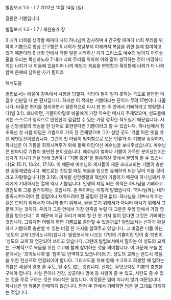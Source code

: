 빌립보서 1:3 - 1:7 
2012년 10월 14일 (일)

결론은 기쁨입니다



빌립보서 1:3 - 1:7 / 새찬송가  장


3 내가 너희를 생각할 때마다 나의 하나님께 감사하며 4 간구할 때마다 너희 무리를 위하여 기쁨으로 항상 간구함은 5 너희가 첫날부터 이제까지 복음을 위한 일에 참여하고 있기 때문이라 6 너희 안에서 착한 일을 시작하신 이가 그리스도 예수의 날까지 이루실 줄을 우리는 확신하노라 7 내가 너희 무리를 위하여 이와 같이 생각하는 것이 마땅하니 이는 너희가 내 마음에 있음이며 나의 매임과 복음을 변명함과 확정함에 너희가 다 나와 함께 은혜에 참여한 자가 됨이라

해석도움





빌립보서는 바울이 감옥에서 사형을 당할지, 석방이 될지 알지 못하는 극도로 불안한 미결수 신분일 때 쓴 편지입니다. 하지만 이 책에는 기쁨이라는 단어가 무려 17번이나 나옵니다. 바울은 편지를 정리하면서 결론적으로 다시 한 번 주 안에서 기뻐하라고 명령합니다(빌 3:1). 왜냐하면, 기쁨이야말로 바울에게 가장 익숙한 메시지 주제였으며, 성도들에게는 스스로가 영적으로 안전한지 점검할 수 있는 가장 정확한 척도였기 때문입니다. 
사실 신앙생활의 핵심을 한 단어로 표현한다면 기쁨이라고 할 수 있습니다. 하나님께서 창조하신 첫 사람 아담은 기쁨으로 가득 찬 존재였으며 그가 살던 곳도 ‘기쁨’이란 뜻을 가진 에덴동산이었습니다. 그런데 첫 아담이 범죄함으로 모든 인류가 이 기쁨을 상실하자, 하나님은 이 기쁨을 회복시켜주기 위해 둘째 아담이신 예수님을 보내주셨습니다. 예수님은 한마디로 기쁨이 충만한 분이셨습니다. 예수님이 얼마나 기쁨이 가득한 분이셨는지는 십자가 지시기 전날 밤에 3번이나 “기쁨 충만”을 말씀하신 것에서 분명히 알 수 있습니다(요 15:11, 16:24, 17:13).
이 때문에 예수님의 제자들이 세운 초대교회는 기쁨이 충만한 공동체였습니다. 베드로는 전도할 때도 복음을 믿으면 유쾌하게 되는 날이 이를 것이라고 자랑했습니다(행 3:19).
이처럼 신앙생활의 핵심이 기쁨이기 때문에 하나님께서 우리에게 기대하시는 열매 역시 기쁨입니다. 인생의 제일 되는 목적은 하나님을 기뻐하고 영원토록 그를 즐거워하는 것입니다. 존 파이퍼는 이렇게 말했습니다. 
“하나님께는 내가 충족시켜드려야 할 결핍이나 채워드려야 할 궁핍이 전혀 없다. 하나님을 기쁘시게 하는 길은 드리기 위해서가 아니라 받기 위해서, 물을 붓기 위해서가 아니라 마시기 위해서 그분께 가는 것이다. 우리가 그분 안에서 가장 만족을 누릴 때 그분은 우리 안에서 가장 영광을 받으신다.”
이 때문에 지금 우리가 해야 할 단 한 가지 일이 있다면 그것은 기뻐하는 것입니다. 그렇다면 어떻게 하면 기쁨으로 충만할 수 있을까요? 빌립보서는 신자가 확실하게 기쁨으로 충만할 수 있는 비결 한 가지를 알려주고 있습니다. 그 비결은 다름 아닌 ‘성도의 교제’(코이노니아)입니다. 빌립보서에 나오는 17번의 기쁨이란 단어 중 13번이 ‘성도의 교제’와 연관되어 쓰이고 있습니다. 그런데 빌립보서에서 말하는 이 성도의 교제는, 구체적으로 복음을 위한 수고에 함께 참여하는 것을 의미합니다. 이 때문에 오늘 본문에서는 ‘코이노니아’를 ‘참여’로 번역하고 있습니다(5,7). 
성도의 교제는 반드시 복음을 위한 헌신으로 연결되어야 합니다. 그리스도를 위해 함께 수고하고 희생할 때 임하는 기쁨은 세상이 결코 줄 수도, 알 수도 없는 것입니다. 신자는 무엇보다도 기쁨의 충만을 구해야 합니다. 사실 돈이나 건강, 성공이나 명예 등 사람이 줄 수 있고, 사탄도 줄 수 있는 것을 주로 구하는 것은 어리석은 일입니다. 이것들은 덤에 지나지 않기 때문입니다. 하나님은 덤 제품은 판매하지 않습니다. 먼저 주 안에서 기뻐하면 덤은 말 그대로 더해지는 것입니다.